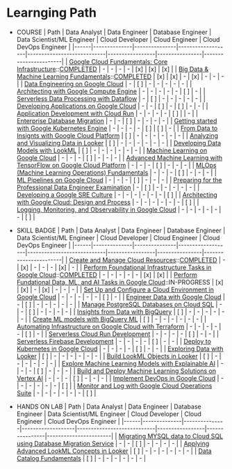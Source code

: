 # Learnging Path

* COURSE
    | Path | Data Analyst | Data Engineer | Database Engineer | Data Scientist/ML Engineer | Cloud Developer | Cloud Engineer | Cloud DevOps Engineer |
    |------|--------------|---------------|-------------------|----------------------------|-----------------|----------------|-----------------------|
    | [Google Cloud Fundamentals: Core Infrastructure](https://cloud.google.com/training/course/core-infrastructure)::[COMPLETED](https://www.cloudskillsboost.google/public_profiles/97e8f540-bf60-4f75-9a8e-025c1cc95a24/badges/1753227) | - | - | - | - | [x] | [x] | [x] |
    | [Big Data & Machine Learning Fundamentals](https://cloud.google.com/training/course/data-ml-fundamentals)::[COMPLETED](https://www.cloudskillsboost.google/public_profiles/97e8f540-bf60-4f75-9a8e-025c1cc95a24/badges/1762243) | [x] | [x] | - | [x] | - | - | - |
    | [Data Engineering on Google Cloud](https://cloud.google.com/training/course/data-engineering) | - | [ ] | - | - | - | - | - |
    | [Architecting with Google Compute Engine](https://cloud.google.com/training/course/architecting-with-google-compute-engine) | - | - | - | - | - | [ ] | - |
    | [Serverless Data Processing with Dataflow](https://cloud.google.com/training/course/serverless-data-processing-with-dataflow) | - | [ ] | - | - | - | - | - |
    | [Developing Applications on Google Cloud](https://cloud.google.com/training/course/developing-applications) | - | - | [ ] | - | [ ] | - | - |
    | [Application Development with Cloud Run](https://www.cloudskillsboost.google/course_templates/371) | - | - | - | - | [ ] |  | - |
    | [Enterprise Database Migration](https://cloud.google.com/training/course/enterprise-database-migration) | - | - | [ ] | - | - | - | - |
    | [Getting started with Google Kubernetes Engine](https://cloud.google.com/training/course/getting-started-with-google-kubernetes-engine) | - | - | - | - | [ ] | [ ] | - |
    | [From Data to Insignts with Google Cloud Platform](https://cloud.google.com/training/course/data-to-insights) | [ ] | - | - | - | - | - | - |
    | [Analyzing and Visualizing Data in Looker](https://cloud.google.com/training/course/analyzing-and-visualizing-data-in-looker) | [ ] | - | - | - | - | - | - |
    | [Developing Data Models with LookML](https://cloud.google.com/training/course/developing-data-models-with-look-ml) | [ ] | - | - | - | - | - | - |
    | [Machine Learning on Google Cloud](https://cloud.google.com/training/course/machine-learning-tensorflow-gcp) | - | - | - | [ ] | - | - | - |
    | [Advanced Machine Learning with TensorFlow on Google Cloud Platform](https://cloud.google.com/training/course/advanced-machine-learning-gcp) | - | - | - | [ ] | - | - | - |
    | [MLOps (Machine Learning Operations) Fundamentals](https://cloud.google.com/training/course/machine-learning-operations-fundamentals) | - | - | - | [ ] | - | - | - |
    | [ML Pipelines on Google Cloud](https://cloud.google.com/training/course/ml-pipelines-google-cloud) | - | - | - | [ ] | - | - | - |
    | [Preparing for the Professional Data Engineer Examination](https://cloud.google.com/training/course/preparing-pro-data-engineer-exam) | - | [ ] | - | - | - | - | - |
    | [Developing a Google SRE Culture](https://cloud.google.com/training/course/developing-google-sre-culture) | - | - | - | - | - | - | [ ] |
    | [Architecting with Google Cloud: Design and Process](https://cloud.google.com/training/course/architecting-design-process) | - | - | - | - | - | - | [ ] |
    | [Logging, Monitoring, and Observability in Google Cloud](https://cloud.google.com/training/course/logging-monitoring-observe-in-google-cloud) | - | - | - | - | - | - | [ ] |

* SKILL BADGE
    | Path | Data Analyst | Data Engineer | Database Engineer | Data Scientist/ML Engineer | Cloud Developer | Cloud Engineer | Cloud DevOps Engineer |
    |------|--------------|---------------|-------------------|----------------------------|-----------------|----------------|-----------------------|
    | [Create and Manage Cloud Resources](https://cloudskillsboost.google/quests/120?utm_source=gcp_training&utm_medium=website&utm_campaign=cgc-dataml)::[COMPLETED](https://www.cloudskillsboost.google/public_profiles/97e8f540-bf60-4f75-9a8e-025c1cc95a24/badges/1759790) | - | [x] | - | - | - | [x] | - |
    | [Perform Foundational Infrastructure Tasks in Google Cloud](https://www.cloudskillsboost.google/quests/118?utm_source=gcp_training&utm_medium=website&utm_campaign=cgc-appde)::[COMPLETED](https://www.cloudskillsboost.google/public_profiles/97e8f540-bf60-4f75-9a8e-025c1cc95a24/badges/1759342) | - | - | - | - | - | [x] | [x] |
    | [Perform Fundational Data, ML, and AI Tasks in Google Cloud](https://cloudskillsboost.google/quests/117?utm_source=gcp_training&utm_medium=website&utm_campaign=cgc-dataml)::IN-PROGRESS | [x] | [x] | - | [x] | - | - | - |
    | [Set Up and Configure a Cloud Environment in Google Cloud](https://cloudskillsboost.google/quests/119?utm_source=gcp_training&utm_medium=website&utm_campaign=cgc-infmod) | - | - | - | - | - | [ ] | - |
    | [Engineer Data with Google Cloud](https://cloudskillsboost.google/quests/132?utm_source=gcp_training&utm_medium=website&utm_campaign=cgc-dataml) | - | [ ] | - | - | - | - | - |
    | [Manage PostgreSQL Databases on Cloud SQL](https://www.cloudskillsboost.google/quests/186?utm_source=gcp_training&utm_medium=website&utm_campaign=cgc-dataml) | - | - | [ ] | - | - | - | - |
    | [Insights from Data with BigQuery](https://cloudskillsboost.google/quests/123?utm_source=gcp_training&utm_medium=website&utm_campaign=cgc-dataml) | [ ] | - | - | - | - | - | - |
    | [Create ML models with BigQuery ML](https://cloudskillsboost.google/quests/146?utm_source=gcp_training&utm_medium=website&utm_campaign=cgc-dataml) | [ ] | - | - | - | - | - | - |
    | [Automating Infrastructure on Google Cloud with Terraform](https://cloudskillsboost.google/quests/159?utm_source=gcp_training&utm_medium=website&utm_campaign=cgc-infmod) | - | - | - | - | - | [ ] | - |
    | [Serverless Cloud Run Development](https://cloudskillsboost.google/quests/152?utm_source=gcp_training&utm_medium=website&utm_campaign=cgc-appdev) | - | - | - | - | [ ] | - | - |
    | [Serverless Firebase Development](https://cloudskillsboost.google/quests/153?utm_source=gcp_training&utm_medium=website&utm_campaign=cgc-appdev) | - | - | - | - | [ ] | - | - |
    | [Deploy to Kubernetes in Google Cloud](https://cloudskillsboost.google/quests/116?utm_source=gcp_training&utm_medium=website&utm_campaign=cgc-appdev) | - | - | - | - | [ ] | - | - |
    | [Exploring Data with Looker](https://cloudskillsboost.google/quests/165?utm_source=gcp_training&utm_medium=website&utm_campaign=cgc-dataml) | [ ] | - | - | - | - | - | - |
    | [Build LookML Objects in Looker](https://www.cloudskillsboost.google/quests/187?utm_source=gcp_training&utm_medium=website&utm_campaign=cgc-dataml) | [ ] | - | - | - | - | - | - |
    | [Explore Machine Learning Models with Explainable AI](https://www.cloudskillsboost.google/quests/126?utm_source=gcp_training&utm_medium=website&utm_campaign=cgc-aiml) | - | - | - | [ ] | - | - | - |
    | [Build and Deploy Machine Learning Solutions on Vertex AI](https://www.cloudskillsboost.google/quests/183?utm_source=gcp_training&utm_medium=website&utm_campaign=cgc-aiml) | - | - | - | [ ] | - | - | - |
    | [Implement DevOps in Google Cloud](https://cloudskillsboost.google/quests/141?utm_source=gcp_training&utm_medium=website&utm_campaign=cgc-appdev) | - | - | - | - | - | - | [ ] |
    | [Monitor and Log with Google Cloud Operations Suite](https://cloudskillsboost.google/quests/143?utm_source=gcp_training&utm_medium=website&utm_campaign=cgc-appdev) | - | - | - | - | - | - | [ ] |

* HANDS ON LAB
    | Path | Data Analyst | Data Engineer | Database Engineer | Data Scientist/ML Engineer | Cloud Developer | Cloud Engineer | Cloud DevOps Engineer |
    |------|--------------|---------------|-------------------|----------------------------|-----------------|----------------|-----------------------|
    | [Migrating MYSQL data to Cloud SQL using Database Migration Service](https://cloudskillsboost.google/quests/161?utm_source=gcp_training&utm_medium=website&utm_campaign=cgc-dataml) | - | - | [ ] | - | - | - | - |
    | [Applying Advanced LookML Concepts in Looker](https://www.cloudskillsboost.google/quests/182?utm_source=gcp_training&utm_medium=website&utm_campaign=cgc-dataml) | [ ] | - | - | - | - | - | - |
    | [Data Catalog Fundamentals](https://cloudskillsboost.google/quests/134?utm_source=gcp_training&utm_medium=website&utm_campaign=cgc-dataml) | [ ] | - | - | - | - | - | - |